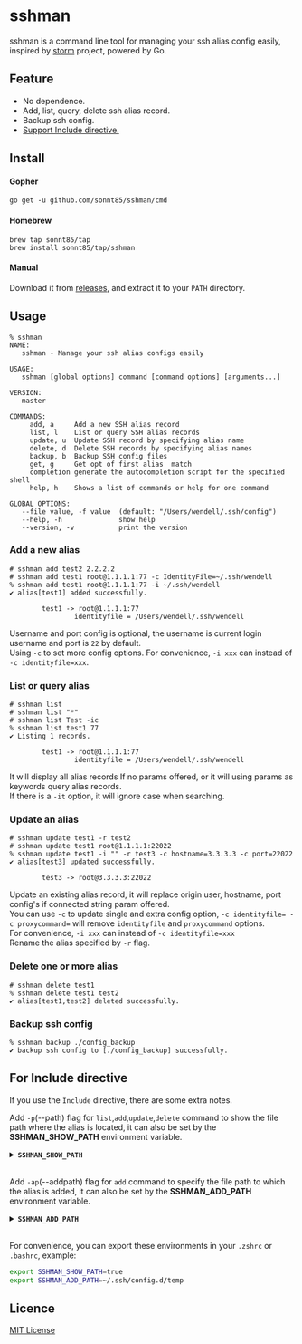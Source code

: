 # sshman
sshman is a command line tool for managing your ssh alias config easily, inspired by [storm](https://github.com/emre/storm) project, powered by Go.

## Feature

* No dependence.
* Add, list, query, delete ssh alias record.
* Backup ssh config.
* [Support Include directive.](#for-include-directive)

## Install

#### Gopher
```shell
go get -u github.com/sonnt85/sshman/cmd
```

#### Homebrew
```shell
brew tap sonnt85/tap
brew install sonnt85/tap/sshman
```

#### Manual
Download it from [releases](https://github.com/sonnt85/sshman/releases), and extract it to your `PATH` directory.

## Usage
```text
% sshman
NAME:
   sshman - Manage your ssh alias configs easily

USAGE:
   sshman [global options] command [command options] [arguments...]

VERSION:
   master

COMMANDS:
     add, a     Add a new SSH alias record
     list, l    List or query SSH alias records
     update, u  Update SSH record by specifying alias name
     delete, d  Delete SSH records by specifying alias names
     backup, b  Backup SSH config files
     get, g     Get opt of first alias  match
     completion generate the autocompletion script for the specified shell
     help, h    Shows a list of commands or help for one command

GLOBAL OPTIONS:
   --file value, -f value  (default: "/Users/wendell/.ssh/config")
   --help, -h              show help
   --version, -v           print the version
```

### Add a new alias
```shell
# sshman add test2 2.2.2.2
# sshman add test1 root@1.1.1.1:77 -c IdentityFile=~/.ssh/wendell
% sshman add test1 root@1.1.1.1:77 -i ~/.ssh/wendell
✔ alias[test1] added successfully.

        test1 -> root@1.1.1.1:77
                identityfile = /Users/wendell/.ssh/wendell
```
Username and port config is optional, the username is current login username and port is `22` by default.<br/>
Using `-c` to set more config options. For convenience, `-i xxx` can instead of `-c identityfile=xxx`.

### List or query alias
```shell
# sshman list
# sshman list "*"
# sshman list Test -ic
% sshman list test1 77
✔ Listing 1 records.

        test1 -> root@1.1.1.1:77
                identityfile = /Users/wendell/.ssh/wendell
```
It will display all alias records If no params offered, or it will using params as keywords query alias records.<br/>
If there is a `-it` option, it will ignore case when searching.

### Update an alias
```shell
# sshman update test1 -r test2
# sshman update test1 root@1.1.1.1:22022
% sshman update test1 -i "" -r test3 -c hostname=3.3.3.3 -c port=22022
✔ alias[test3] updated successfully.

        test3 -> root@3.3.3.3:22022
```
Update an existing alias record, it will replace origin user, hostname, port config's if connected string param offered.<br/>
You can use `-c` to update single and extra config option, `-c identityfile= -c proxycommand=` will remove `identityfile` and `proxycommand` options. <br/>
For convenience, `-i xxx` can instead of `-c identityfile=xxx`<br/>
Rename the alias specified by `-r` flag.

### Delete one or more alias
```shell
# sshman delete test1
% sshman delete test1 test2
✔ alias[test1,test2] deleted successfully.
```

### Backup ssh config
```
% sshman backup ./config_backup
✔ backup ssh config to [./config_backup] successfully.
```

## For Include directive
If you use the `Include` directive, there are some extra notes.

Add `-p`(--path) flag for `list`,`add`,`update`,`delete` command to show the file path where the alias is located, it can also be set by the **SSHMAN_SHOW_PATH** environment variable.

<details>
<summary><strong><code>SSHMAN_SHOW_PATH</code></strong></summary>

Set to `true` to show the file path where the alias is located. Default is `false`.
</details>
<br/>

Add `-ap`(--addpath) flag for `add` command to specify the file path to which the alias is added, it can also be set by the **SSHMAN_ADD_PATH** environment variable.

<details>
<summary><strong><code>SSHMAN_ADD_PATH</code></strong></summary>

This file path indicates to which file to add the alias. Default is the entry config file.
</details>
<br/>

For convenience, you can export these environments in your `.zshrc` or `.bashrc`,
example:

```bash
export SSHMAN_SHOW_PATH=true
export SSHMAN_ADD_PATH=~/.ssh/config.d/temp
```
## Licence
[MIT License](https://github.com/sonnt85/sshman/blob/master/LICENSE)
